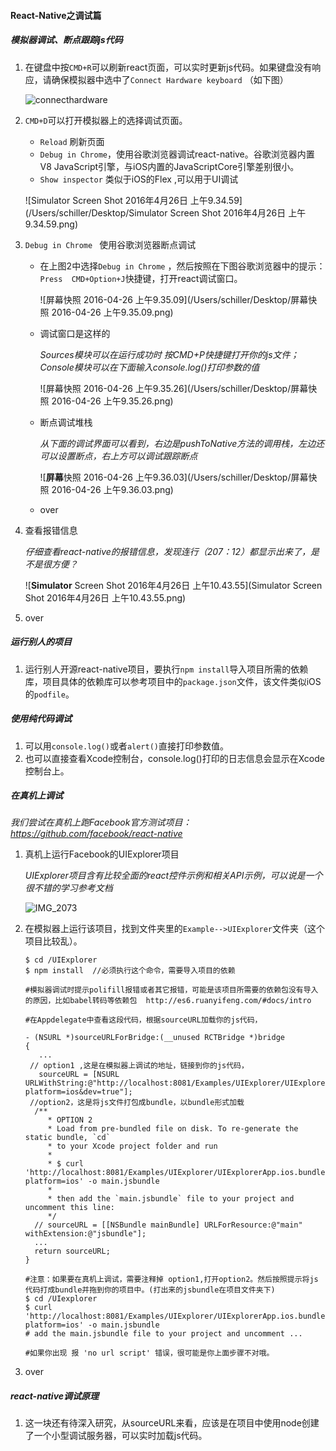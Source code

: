 #### React-Native之调试篇

##### 模拟器调试、断点跟踪js代码

1. 在键盘中按`CMD+R`可以刷新react页面，可以实时更新js代码。如果键盘没有响应，请确保模拟器中选中了`Connect Hardware keyboard` （如下图）

   ![connecthardware](/Users/schiller/Desktop/connecthardware.png)

2. `CMD+D`可以打开模拟器上的选择调试页面。

   - `Reload` 刷新页面
   - `Debug in Chrome`，使用谷歌浏览器调试react-native。谷歌浏览器内置V8 JavaScript引擎，与iOS内置的JavaScriptCore引擎差别很小。
   - `Show inspector` 类似于iOS的Flex ,可以用于UI调试

    ![Simulator Screen Shot 2016年4月26日 上午9.34.59](/Users/schiller/Desktop/Simulator Screen Shot 2016年4月26日 上午9.34.59.png)

3. `Debug in Chrome ` 使用谷歌浏览器断点调试

   -  在上图2中选择`Debug in Chrome` ，然后按照在下图谷歌浏览器中的提示：`Press  CMD+Option+J`快捷键，打开react调试窗口。

       ![屏幕快照 2016-04-26 上午9.35.09](/Users/schiller/Desktop/屏幕快照 2016-04-26 上午9.35.09.png)

   -  调试窗口是这样的

       *Sources模块可以在运行成功时 按CMD+P快捷键打开你的js文件；Console模块可以在下面输入console.log()打印参数的值*

      ![屏幕快照 2016-04-26 上午9.35.26](/Users/schiller/Desktop/屏幕快照 2016-04-26 上午9.35.26.png)

   -  断点调试堆栈

        *从下面的调试界面可以看到，右边是pushToNative方法的调用栈，左边还可以设置断点，右上方可以调试跟踪断点*

      ![**屏幕**快照 2016-04-26 上午9.36.03](/Users/schiller/Desktop/屏幕快照 2016-04-26 上午9.36.03.png)

   -  over

4. 查看报错信息

    *仔细查看react-native的报错信息，发现连行（207：12）都显示出来了，是不是很方便？*

   ![**Simulator** Screen Shot 2016年4月26日 上午10.43.55](Simulator Screen Shot 2016年4月26日 上午10.43.55.png)

5. over

##### 运行别人的项目

1. 运行别人开源react-native项目，要执行`npm install`导入项目所需的依赖库，项目具体的依赖库可以参考项目中的`package.json`文件，该文件类似iOS的`podfile`。

##### 使用纯代码调试

1. 可以用`console.log()`或者`alert()`直接打印参数值。
2. 也可以直接查看Xcode控制台，console.log()打印的日志信息会显示在Xcode控制台上。

##### 在真机上调试

*我们尝试在真机上跑Facebook官方测试项目：https://github.com/facebook/react-native*

1. 真机上运行Facebook的UIExplorer项目

   *UIExplorer项目含有比较全面的react控件示例和相关API示例，可以说是一个很不错的学习参考文档*

    ![IMG_2073](/Users/schiller/Desktop/IMG_2073.PNG)

2. 在模拟器上运行该项目，找到文件夹里的`Example-->UIExplorer`文件夹（这个项目比较乱）。

   ```shell
   $ cd /UIExplorer
   $ npm install  //必须执行这个命令，需要导入项目的依赖

   #模拟器调试时提示polifill报错或者其它报错，可能是该项目所需要的依赖包没有导入的原因，比如babel转码等依赖包  http://es6.ruanyifeng.com/#docs/intro

   #在Appdelegate中查看这段代码，根据sourceURL加载你的js代码，

   - (NSURL *)sourceURLForBridge:(__unused RCTBridge *)bridge
   {
      ...
    // option1 ,这是在模拟器上调试的地址，链接到你的js代码，
      sourceURL = [NSURL URLWithString:@"http://localhost:8081/Examples/UIExplorer/UIExplorerApp.ios.bundle?platform=ios&dev=true"];
    //option2，这是将js文件打包成bundle，以bundle形式加载
     /**
        * OPTION 2
        * Load from pre-bundled file on disk. To re-generate the static bundle, `cd`
        * to your Xcode project folder and run
        *
        * $ curl 'http://localhost:8081/Examples/UIExplorer/UIExplorerApp.ios.bundle?platform=ios' -o main.jsbundle
        *
        * then add the `main.jsbundle` file to your project and uncomment this line:
        */
     // sourceURL = [[NSBundle mainBundle] URLForResource:@"main" withExtension:@"jsbundle"];
     ...
     return sourceURL;
   }

   #注意：如果要在真机上调试，需要注释掉 option1,打开option2。然后按照提示将js代码打成bundle并拖到你的项目中。(打出来的jsbundle在项目文件夹下)
   $ cd /UIexplorer
   $ curl 'http://localhost:8081/Examples/UIExplorer/UIExplorerApp.ios.bundle?platform=ios' -o main.jsbundle
   # add the main.jsbundle file to your project and uncomment ...

   #如果你出现 报 'no url script' 错误，很可能是你上面步骤不对哦。
   ```

3. over

##### react-native调试原理

1. 这一块还有待深入研究，从sourceURL来看，应该是在项目中使用node创建了一个小型调试服务器，可以实时加载js代码。



